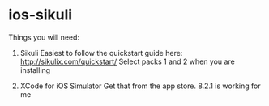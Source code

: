 # ios-sikuli

Things you will need:

1. Sikuli
Easiest to follow the quickstart guide here: http://sikulix.com/quickstart/
Select packs 1 and 2 when you are installing

2. XCode for iOS Simulator
Get that from the app store. 8.2.1 is working for me
